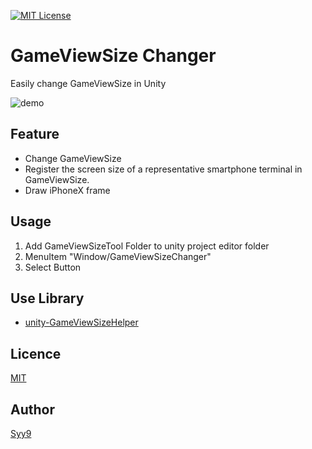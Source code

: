 [![MIT License](http://img.shields.io/badge/license-MIT-blue.svg?style=flat)](LICENSE)

# GameViewSize Changer

Easily change GameViewSize in Unity

![demo](demo1.gif)

## Feature
* Change GameViewSize
* Register the screen size of a representative smartphone terminal in GameViewSize.
* Draw iPhoneX frame

## Usage
1. Add GameViewSizeTool Folder to unity project editor folder
2. MenuItem "Window/GameViewSizeChanger"
3. Select Button

## Use Library
* [unity-GameViewSizeHelper](https://github.com/anchan828/unity-GameViewSizeHelper)

## Licence

[MIT](LICENSE)

## Author

[Syy9](https://github.com/Syy9)
